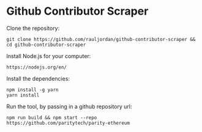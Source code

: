 # Github Contributor Scraper

Clone the repository:

```
git clone https://github.com/rauljordan/github-contributor-scraper && cd github-contributor-scraper
```

Install Node.js for your computer:

```
https://nodejs.org/en/
```

Install the dependencies:

```
npm install -g yarn
yarn install
```

Run the tool, by passing in a github repository url:

```
npm run build && npm start --repo https://github.com/paritytech/parity-ethereum
```